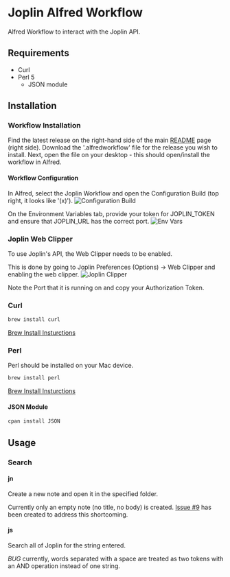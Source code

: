 # Joplin Alfred Workflow

Alfred Workflow to interact with the Joplin API.

## Requirements

- Curl
- Perl 5
  - JSON module

## Installation

### Workflow Installation

Find the latest release on the right-hand side of the main [README](https://github.com/skeletonkey/joplin_alfred_workflow) page (right side). Download the '.alfredworkflow' file for the release you wish to install. Next, open the file on your desktop - this should open/install the workflow in Alfred.

#### Workflow Configuration

In Alfred, select the Joplin Workflow and open the Configuration Build (top right, it looks like '(x)').
![Configuration Build](https://github.com/skeletonkey/joplin_alfred_workflow/assets/1487600/650cb170-dd02-4f2b-ad9a-144d17e9e131)

On the Environment Variables tab, provide your token for JOPLIN_TOKEN and ensure that JOPLIN_URL has the correct port.
![Env Vars](https://github.com/skeletonkey/joplin_alfred_workflow/assets/1487600/924a089c-492c-4f09-b207-bdba0ae89984)

### Joplin Web Clipper

To use Joplin's API, the Web Clipper needs to be enabled.

This is done by going to Joplin Preferences (Options) -> Web Clipper and enabling the web clipper.
![Joplin Clipper](https://github.com/skeletonkey/joplin_alfred_workflow/assets/1487600/59880df4-e59d-43d9-a27f-ecd1039e72ef)

Note the Port that it is running on and copy your Authorization Token.

### Curl

```bash
brew install curl
```

[Brew Install Insturctions](https://brew.sh/)

### Perl

Perl should be installed on your Mac device.

```bash
brew install perl
```

[Brew Install Insturctions](https://brew.sh/)

#### JSON Module

```bash
cpan install JSON
```

## Usage

### Search

#### jn <folder>

Create a new note and open it in the specified folder.

Currently only an empty note (no title, no body) is created.  [Issue #9](https://github.com/skeletonkey/joplin_alfred_workflow/issues/9) has been created to address this shortcoming.

#### js <search words>

Search all of Joplin for the string entered.

*BUG* currently, words separated with a space are treated as two tokens with an AND operation instead of one string.
